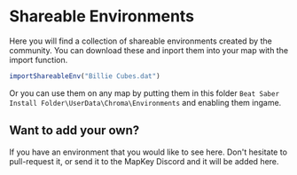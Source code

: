 # Shareable Environments
Here you will find a collection of shareable environments created by the community. You can download these and inport them into your map with the import function.
```ts
importShareableEnv("Billie Cubes.dat")
```
Or you can use them on any map by putting them in this folder `Beat Saber Install Folder\UserData\Chroma\Environments` and enabling them ingame.

## Want to add your own?

If you have an environment that you would like to see here. Don't hesitate to pull-request it, or send it to the MapKey Discord and it will be added here.